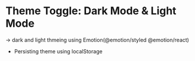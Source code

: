 # Theme Toggle: Dark Mode & Light Mode

-> dark and light thmeing using Emotion(@emotion/styled @emotion/react)
- Persisting theme using localStorage
